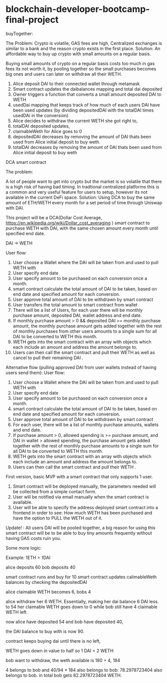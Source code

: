 # blockchain-developer-bootcamp-final-project


buyTogether:


The Problem: Crypto is volatile, GAS fees are high, Centralized exchanges is similar to a bank and the reason crypto exists in the first place.
Solution: An affordable way to buy up crypto with small amounts on a regular basis.

Buying small amounts of crypto on a regular basis costs too much in gas fees its not worth it,
by pooling together so the small purchases becomes big ones and users can later on withdraw all their WETH.



1. Alice deposit DAI to their connected wallet through metamask
2. Smart contract updates the daibalances mapping and total dai deposited
3. Owner triggers a function that converts a small amount deposited DAI to WETH
4. usedDai mapping that keeps track of how much of each users DAI have been used updates (by dividing depositedDAI with the totalDAI times usedDAi in the conversion)
5. Alice decides to withdraw the current WETH she got right to, 
6. totalDAI deposited updates, 
7. claimableWeth for Alice goes to 0
8. depositedDAI decreases by removing the amount of DAI thats been used from Alice initial deposit to buy weth.
9. totalDAI decreases by removing the amount of DAI thats been used from Alice initial deposit to buy weth


DCA smart contract

The problem:

A lot of people want to get into crypto but the market is so volatile that there is a high risk of having bad timing.
In tradtional centralized platforms this is a common and very useful feature for users to setup, however its not available in the current DeFi space.
Solution:
Using DCA to buy the same amount of ETH/WETH every month for a set period of time through Uniswap with DAI.

This project will be a DCA(Dollar Cost Average, https://en.wikipedia.org/wiki/Dollar_cost_averaging ) smart contract to purchase WETH with DAI, with the same chosen amount every month until specified end date.

DAI -> WETH

User flow:

1. User choose a Wallet where the DAI will be taken from and used to pull WETH with
2. User specify end date
3. User specify amount to be purchased on each conversion once a month.
4. smart contract calculate the total amount of DAI to be taken, based on end date and specified amount for each conversion.
5. User approve total amount of DAI to be withdrawn by smart contract
6. User transfers the total amount to smart contract from wallet
7. There will be a list of Users, for each user there will be monthly purchase amount, deposited DAI, wallet address and end date.
8. If monthly purchase amount > 0 && deposited DAI >= monthly purchase amount, the monthly purchase amount gets added together with the rest of monthly purchases from other users amounts to a single sum for all DAI to be converted to WETH this month.
9. WETH gets into the smart contract with an array with objects which each include an amount and address the amount belongs to.
10. Users can then call the smart contract and pull their WETH as well as cancel to pull their remaining DAI .

Alternative flow (pulling approved DAI from user wallets instead of having users send them):
User flow:

1. User choose a Wallet where the DAI will be taken from and used to pull WETH with
2. User specify end date
3. User specify amount to be purchased on each conversion once a month.
4. smart contract calculate the total amount of DAI to be taken, based on end date and specified amount for each conversion.
5. User approve total amount of DAI to be withdrawn by smart contract
6. For each user, there will be a list of monthly purchase amounts, wallets and end date.
7. If purchase amount > 0, allowed spending is >= purchase amount, and DAI in wallet > allowed spending, the purchase amount gets added together with the rest of monthly purchase amounts to a single sum for all DAI to be converted to WETH this month.
8. WETH gets into the smart contract with an array with objects which each include an amount and address the amount belongs to.
9. Users can then call the smart contract and pull their WETH .

First version, basic MVP with a smart contract that only supports 1 user.

1. Smart contract will be deployed manually, the parameters needed will be collected from a simple contact form.
2. User will be notified via email manually when the smart contract is available.
3. User will be able to specify the address deployed smart contract into a frontend in order to see: How much WETH has been purchased and have the option to PULL the WETH out of it.


Update! :
All users DAI will be pooled together, a big reason for using this smart contract will be to be able to buy tiny amounts frequently without
having GAS costs ruin you.


Some more logic:

Example: 1ETH = 1DAI

alice deposits 60
bob deposits 40

smart contract runs and buy for 10
smart contract updates calimableWeth balances by checking the depositedDAI

alice claimable WETH becomes 6, bobs 4


alice withdraw her 6 WETH.
Essentially, making her dai balance 6 DAI less. to 54 
her claimable WETH goes down to 0 while bob still have 4 claimable WETH left.


now alice have deposited 54
and bob have deposited 40, 

the DAI balance to buy with is now 90.


contract keeps buying dai until there is no left,

WETH goes down in value to half so 1 DAI = 2 WETH

bob want to withdraw,
the weth available is 180 + 4, 184

4 belongs to bob and 40/94 * 184 also belongs to bob: 78.2978723404 also belongs to bob. 
in total bob gets 82.2978723404 WETH. 




